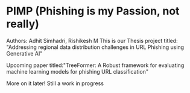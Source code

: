 # PIMP (Phishing is my Passion, not really)
Authors: Adhit Simhadri, Rishikesh M
This is our Thesis project titled: "Addressing regional data distribution challenges in URL Phishing using Generative AI"

Upcoming paper titled:"TreeFormer: A Robust framework for evaluating machine learning models for phishing URL classification"

More on it later! Still a work in progress
